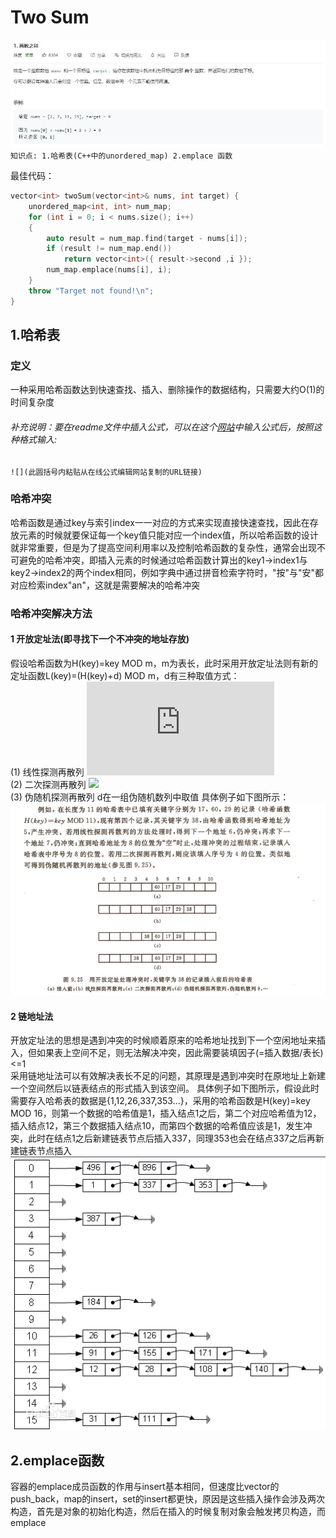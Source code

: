# Two Sum
![](https://github.com/DominoWantToStudy/Leetcode-Note/blob/master/Note%20File/Image%20file/1.%20%E4%B8%A4%E6%95%B0%E4%B9%8B%E5%92%8C.JPG)
`知识点: 1.哈希表(C++中的unordered_map) 2.emplace 函数`

最佳代码：
```cpp
vector<int> twoSum(vector<int>& nums, int target) {
    unordered_map<int, int> num_map;
    for (int i = 0; i < nums.size(); i++)
    {
        auto result = num_map.find(target - nums[i]);
        if (result != num_map.end())
            return vector<int>({ result->second ,i });
        num_map.emplace(nums[i], i);
    }
    throw "Target not found!\n";
}
```
## 1.哈希表
### 定义
一种采用哈希函数达到快速查找、插入、删除操作的数据结构，只需要大约O(1)的时间复杂度
###### 补充说明：要在readme文件中插入公式，可以在这个[网站](https://www.codecogs.com/latex/eqneditor.php"在线LaTeX公式编辑器")中输入公式后，按照这种格式输入:  
`![](此圆括号内粘贴从在线公式编辑网站复制的URL链接)`
### 哈希冲突
哈希函数是通过key与索引index一一对应的方式来实现直接快速查找，因此在存放元素的时候就要保证每一个key值只能对应一个index值，所以哈希函数的设计就非常重要，但是为了提高空间利用率以及控制哈希函数的复杂性，通常会出现不可避免的哈希冲突，即插入元素的时候通过哈希函数计算出的key1->index1与key2->index2的两个index相同，例如字典中通过拼音检索字符时，"按"与"安"都对应检索index"an"，这就是需要解决的哈希冲突
### 哈希冲突解决方法
#### 1 开放定址法(即寻找下一个不冲突的地址存放)
假设哈希函数为H(key)=key MOD m，m为表长，此时采用开放定址法则有新的定址函数L(key)=(H(key)+d) MOD m，d有三种取值方式：  
(1) 线性探测再散列 ![](https://latex.codecogs.com/gif.latex?d=c(constant))  
(2) 二次探测再散列 ![](https://latex.codecogs.com/gif.latex?d=1^{2},-1^{2},2^{2},2^{-2}...)  
(3) 伪随机探测再散列 d在一组伪随机数列中取值
具体例子如下图所示：
![](https://github.com/DominoWantToStudy/Leetcode-Note/blob/master/Note%20File/Image%20file/%E5%BC%80%E6%94%BE%E5%AE%9A%E5%9D%80%E6%B3%95.png)
#### 2 链地址法
开放定址法的思想是遇到冲突的时候顺着原来的哈希地址找到下一个空闲地址来插入，但如果表上空间不足，则无法解决冲突，因此需要装填因子(=插入数据/表长)<=1  
采用链地址法可以有效解决表长不足的问题，其原理是遇到冲突时在原地址上新建一个空间然后以链表结点的形式插入到该空间。
具体例子如下图所示，假设此时需要存入哈希表的数据是{1,12,26,337,353...}，采用的哈希函数是H(key)=key MOD 16，则第一个数据的哈希值是1，插入结点1之后，第二个对应哈希值为12，插入结点12，第三个数据插入结点10，而第四个数据的哈希值应该是1，发生冲突，此时在结点1之后新建链表节点后插入337，同理353也会在结点337之后再新建链表节点插入
![](https://github.com/DominoWantToStudy/Leetcode-Note/blob/master/Note%20File/Image%20file/%E9%93%BE%E5%9C%B0%E5%9D%80%E6%B3%95.png)

## 2.emplace函数
容器的emplace成员函数的作用与insert基本相同，但速度比vector的push_back，map的insert，set的insert都更快，原因是这些插入操作会涉及两次构造，首先是对象的初始化构造，然后在插入的时候复制对象会触发拷贝构造，而emplace
